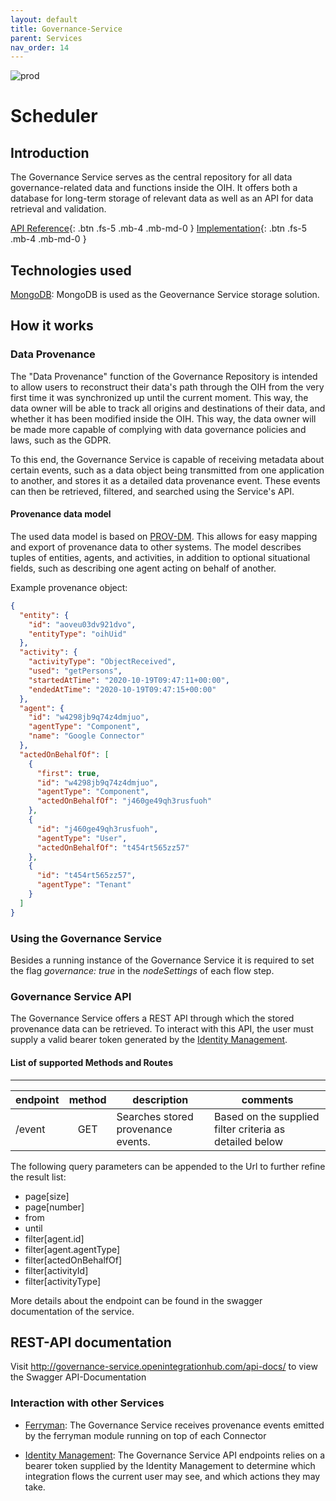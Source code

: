 ```yaml
---
layout: default
title: Governance-Service
parent: Services
nav_order: 14
---
```


<!-- Description Guidelines

Please note:
Use the full links to reference other files or images! Relative links will not work under our theme settings settings.
-->

<!-- please choose the appropriate batch and delete/comment the others  -->
![prod](https://img.shields.io/badge/Status-Production-brightgreen.svg)

# **Scheduler** <!-- make sure spelling is consistent with other sources and within this document -->

## Introduction

<!-- 2 sentences: what does it do and how -->

The Governance Service serves as the central repository for all data governance-related data and functions inside the OIH. It offers both a database for long-term storage of relevant data as well as an API for data retrieval and validation.

[API Reference](http://governance-service.openintegrationhub.com/api-docs/){: .btn .fs-5 .mb-4 .mb-md-0 }
[Implementation](https://github.com/openintegrationhub/openintegrationhub/tree/master/services/governance-service){: .btn .fs-5 .mb-4 .mb-md-0 }
<!-- [Service File](){: .btn .fs-5 .mb-4 .mb-md-0 } -->

## Technologies used
<!-- please name and elaborate on other technologies or standards the service uses -->
[MongoDB](https://www.mongodb.com/): MongoDB is used as the Geovernance Service storage solution.

## How it works
<!-- describe core functionalities and underlying concepts in more detail -->

### Data Provenance

The "Data Provenance" function of the Governance Repository is intended to allow users to reconstruct their data's path through the OIH from the very first time it was synchronized up until the current moment. This way, the data owner will be able to track all origins and destinations of their data, and whether it has been modified inside the OIH. This way, the data owner will be made more capable of complying with data governance policies and laws, such as the GDPR.

To this end, the Governance Service is capable of receiving metadata about certain events, such as a data object being transmitted from one application to another, and stores it as a detailed data provenance event. These events can then be retrieved, filtered, and searched using the Service's API.

#### Provenance data model

The used data model is based on [PROV-DM](https://www.w3.org/TR/prov-dm/). This allows for easy mapping and export of provenance data to other systems. The model describes tuples of entities, agents, and activities, in addition to optional situational fields, such as describing one agent acting on behalf of another.

Example provenance object:

```json
{
  "entity": {
    "id": "aoveu03dv921dvo",
    "entityType": "oihUid"
  },
  "activity": {
    "activityType": "ObjectReceived",
    "used": "getPersons",
    "startedAtTime": "2020-10-19T09:47:11+00:00",
    "endedAtTime": "2020-10-19T09:47:15+00:00"
  },
  "agent": {
    "id": "w4298jb9q74z4dmjuo",
    "agentType": "Component",
    "name": "Google Connector"
  },
  "actedOnBehalfOf": [
    {
      "first": true,
      "id": "w4298jb9q74z4dmjuo",
      "agentType": "Component",
      "actedOnBehalfOf": "j460ge49qh3rusfuoh"
    },
    {
      "id": "j460ge49qh3rusfuoh",
      "agentType": "User",
      "actedOnBehalfOf": "t454rt565zz57"
    },
    {
      "id": "t454rt565zz57",
      "agentType": "Tenant"
    }
  ]
}
```

### Using the Governance Service

Besides a running instance of the Governance Service it is required to set the flag *governance: true* in the *nodeSettings* of each flow step.

### Governance Service API
 The Governance Service offers a REST API through which the stored provenance data can be retrieved. To interact with this API, the user must supply a valid bearer token generated by the [Identity Management](https://openintegrationhub.github.io//docs/Services/IdentityManagement.html).

#### List of supported Methods and Routes
------------------------------------

| endpoint        | method           | description  | comments |
| ------------- |:-------------:| -----|------|
| /event | GET | Searches stored provenance events. | Based on the supplied filter criteria as detailed below |

The following query parameters can be appended to the Url to further refine the result list:

- page[size]
- page[number]
- from
- until
- filter[agent.id]
- filter[agent.agentType]
- filter[actedOnBehalfOf]
- filter[activityId]
- filter[activityType]

More details about the endpoint can be found in the swagger documentation of the service.

## REST-API documentation

Visit http://governance-service.openintegrationhub.com/api-docs/ to view the Swagger API-Documentation


### Interaction with other Services
<!-- list and link the services this one interacts with and describe each interaction briefly (1-2 sentences) -->

- [Ferryman](https://openintegrationhub.github.io//docs/Services/Ferryman.html):
The Governance Service receives provenance events emitted by the ferryman module running on top of each Connector

- [Identity Management](https://openintegrationhub.github.io//docs/Services/IdentityManagement.html): The Governance Service API endpoints relies on a bearer token supplied by the Identity Management to determine which integration flows the current user may see, and which actions they may take.
